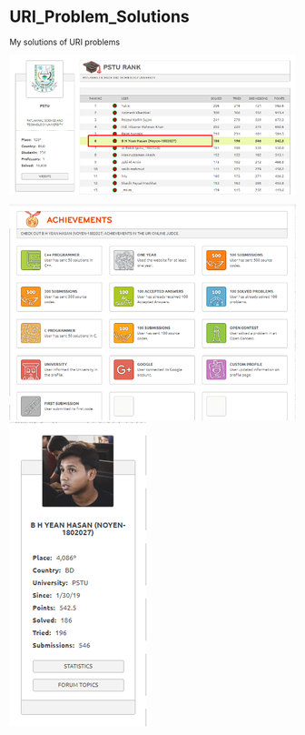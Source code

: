 # URI_Problem_Solutions
My solutions of URI problems

![BH](rank.png)

![BH](acieve.png)
![BH](pro.png)
